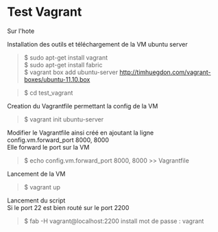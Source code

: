 Test Vagrant
====

Sur l'hote 

Installation des outils et téléchargement de la VM ubuntu server
> $ sudo apt-get install vagrant  
> $ sudo apt-get install fabric  
> $ vagrant box add ubuntu-server http://timhuegdon.com/vagrant-boxes/ubuntu-11.10.box  

> $ cd test_vagrant

Creation du Vagrantfile permettant la config de la VM
> $ vagrant init ubuntu-server


Modifier le Vagrantfile ainsi créé en ajoutant la ligne  
	 config.vm.forward_port 8000, 8000  
Elle forward le port sur la VM  
> $ echo  config.vm.forward_port 8000, 8000  >>  Vagrantfile 

Lancement de la VM
> $ vagrant up

Lancement du script  
Si le port 22 est bien routé sur le port 2200
> $ fab -H vagrant@localhost:2200 install
    	 mot de passe : vagrant

